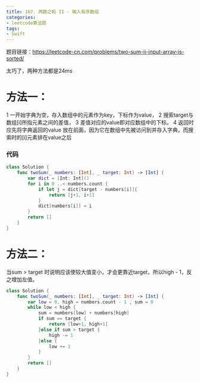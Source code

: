 ```yaml
---
title: 167. 两数之和 II - 输入有序数组
categories:
- leetcode算法题
tags:
- Swift
--- 
```


题目链接：https://leetcode-cn.com/problems/two-sum-ii-input-array-is-sorted/

太巧了，两种方法都是24ms
# 方法一：
1 一开始字典为空，存入数组中的元素作为key，下标作为value，
2 搜索target与数组[i]所指元素之间的差值，
3 差值对应的value即对应数组中的下标。 
4 返回时应先将字典返回的value 放在前面，因为它在数组中先被访问到并存入字典，而搜索时的[i]元素排在value之后 
### 代码

```swift
class Solution {
    func twoSum(_ numbers: [Int], _ target: Int) -> [Int] {
        var dict = [Int: Int]()
        for i in 0 ..< numbers.count {
            if let j = dict[target - numbers[i]]{
                return [j+1, i+1]
            }
            dict[numbers[i]] = i
        }
        return []
    }
}
```

# 方法二：
当sum > target 时说明应该使较大值变小，才会更靠近target，所以high - 1，反之增加左值。
```swift
class Solution {
    func twoSum(_ numbers: [Int], _ target: Int) -> [Int] {
        var low = 0, high = numbers.count - 1 , sum = 0
        while low < high {
            sum = numbers[low] + numbers[high]
            if sum == target {
                return [low+1, high+1]
            }else if sum > target {
                high -= 1
            }else {
                low += 1
            }
        }
        return []
    }
}
```